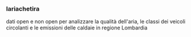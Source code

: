 ### lariachetira

dati open e non open per analizzare la qualità dell'aria, le classi dei veicoli circolanti e le emissioni delle caldaie in regione Lombardia

